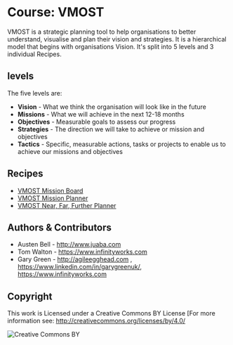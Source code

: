 # Course: VMOST

VMOST is a strategic planning tool to help organisations to better understand, visualise and plan their vision and strategies.  It is a hierarchical model that begins with organisations Vision.  It's split into 5 levels and 3 individual Recipes.

## levels

The five levels are:

- **Vision** - What we think the organisation will look like in the future
- **Missions** - What we will achieve in the next 12-18 months
- **Objectives** - Measurable goals to assess our progress
- **Strategies** - The direction we will take to achieve or mission and objectives
- **Tactics** - Specific, measurable actions, tasks or projects to enable us to achieve our missions and objectives

## Recipes

- [VMOST Mission Board](/recipes/mission-board.md)
- [VMOST Mission Planner](/recipes/mission-planner.md)
- [VMOST Near, Far, Further Planner](/recipes/near-far-further-planner.md)

## Authors & Contributors

- Austen Bell - http://www.juaba.com
- Tom Walton - https://www.infinityworks.com
- Gary Green - http://agileegghead.com , https://www.linkedin.com/in/garygreenuk/, https://www.infinityworks.com

## Copyright

This work is Licensed under a Creative Commons BY License [For more information see: http://creativecommons.org/licenses/by/4.0/

![Creative Commons BY](https://i.creativecommons.org/l/by/4.0/88x31.png)